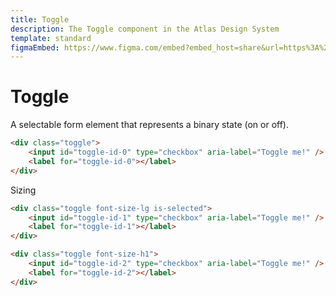 ```yaml
---
title: Toggle
description: The Toggle component in the Atlas Design System
template: standard
figmaEmbed: https://www.figma.com/embed?embed_host=share&url=https%3A%2F%2Fwww.figma.com%2Ffile%2FuVA2amRR71yJZ0GS6RI6zL%2F%25F0%259F%258C%259E-Atlas-Design-Library%3Fnode-id%3D838%253A851
---
```


# Toggle

A selectable form element that represents a binary state (on or off).

```html
<div class="toggle">
	<input id="toggle-id-0" type="checkbox" aria-label="Toggle me!" />
	<label for="toggle-id-0"></label>
</div>
```

Sizing

```html
<div class="toggle font-size-lg is-selected">
	<input id="toggle-id-1" type="checkbox" aria-label="Toggle me!" />
	<label for="toggle-id-1"></label>
</div>
```

```html
<div class="toggle font-size-h1">
	<input id="toggle-id-2" type="checkbox" aria-label="Toggle me!" />
	<label for="toggle-id-2"></label>
</div>
```
